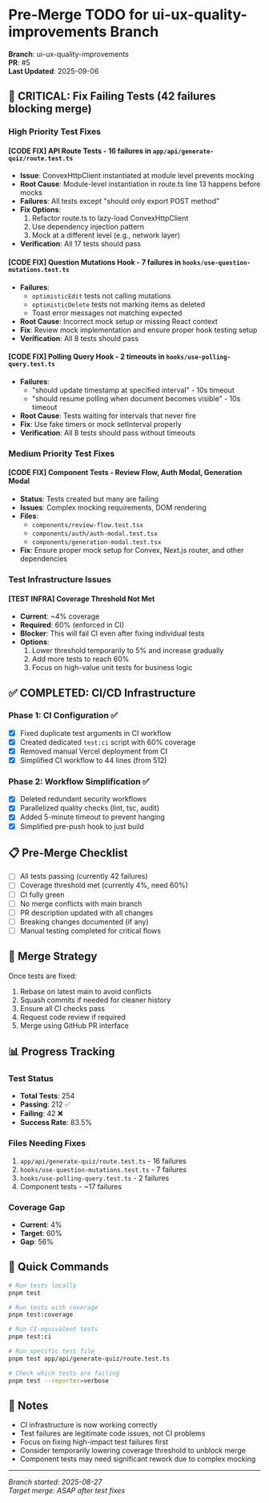 # Pre-Merge TODO for ui-ux-quality-improvements Branch

**Branch**: ui-ux-quality-improvements  
**PR**: #5  
**Last Updated**: 2025-09-06

## 🚨 CRITICAL: Fix Failing Tests (42 failures blocking merge)

### High Priority Test Fixes

#### [CODE FIX] API Route Tests - 16 failures in `app/api/generate-quiz/route.test.ts`
- **Issue**: ConvexHttpClient instantiated at module level prevents mocking
- **Root Cause**: Module-level instantiation in route.ts line 13 happens before mocks
- **Failures**: All tests except "should only export POST method"
- **Fix Options**:
  1. Refactor route.ts to lazy-load ConvexHttpClient
  2. Use dependency injection pattern
  3. Mock at a different level (e.g., network layer)
- **Verification**: All 17 tests should pass

#### [CODE FIX] Question Mutations Hook - 7 failures in `hooks/use-question-mutations.test.ts`
- **Failures**:
  - `optimisticEdit` tests not calling mutations
  - `optimisticDelete` tests not marking items as deleted
  - Toast error messages not matching expected
- **Root Cause**: Incorrect mock setup or missing React context
- **Fix**: Review mock implementation and ensure proper hook testing setup
- **Verification**: All 8 tests should pass

#### [CODE FIX] Polling Query Hook - 2 timeouts in `hooks/use-polling-query.test.ts`
- **Failures**:
  - "should update timestamp at specified interval" - 10s timeout
  - "should resume polling when document becomes visible" - 10s timeout
- **Root Cause**: Tests waiting for intervals that never fire
- **Fix**: Use fake timers or mock setInterval properly
- **Verification**: All 8 tests should pass without timeouts

### Medium Priority Test Fixes

#### [CODE FIX] Component Tests - Review Flow, Auth Modal, Generation Modal
- **Status**: Tests created but many are failing
- **Issues**: Complex mocking requirements, DOM rendering
- **Files**:
  - `components/review-flow.test.tsx`
  - `components/auth/auth-modal.test.tsx`
  - `components/generation-modal.test.tsx`
- **Fix**: Ensure proper mock setup for Convex, Next.js router, and other dependencies

### Test Infrastructure Issues

#### [TEST INFRA] Coverage Threshold Not Met
- **Current**: ~4% coverage
- **Required**: 60% (enforced in CI)
- **Blocker**: This will fail CI even after fixing individual tests
- **Options**:
  1. Lower threshold temporarily to 5% and increase gradually
  2. Add more tests to reach 60%
  3. Focus on high-value unit tests for business logic

## ✅ COMPLETED: CI/CD Infrastructure

### Phase 1: CI Configuration ✅
- [x] Fixed duplicate test arguments in CI workflow
- [x] Created dedicated `test:ci` script with 60% coverage
- [x] Removed manual Vercel deployment from CI
- [x] Simplified CI workflow to 44 lines (from 512)

### Phase 2: Workflow Simplification ✅
- [x] Deleted redundant security workflows
- [x] Parallelized quality checks (lint, tsc, audit)
- [x] Added 5-minute timeout to prevent hanging
- [x] Simplified pre-push hook to just build

## 📋 Pre-Merge Checklist

- [ ] All tests passing (currently 42 failures)
- [ ] Coverage threshold met (currently 4%, need 60%)
- [ ] CI fully green
- [ ] No merge conflicts with main branch
- [ ] PR description updated with all changes
- [ ] Breaking changes documented (if any)
- [ ] Manual testing completed for critical flows

## 🎯 Merge Strategy

Once tests are fixed:
1. Rebase on latest main to avoid conflicts
2. Squash commits if needed for cleaner history
3. Ensure all CI checks pass
4. Request code review if required
5. Merge using GitHub PR interface

## 📊 Progress Tracking

### Test Status
- **Total Tests**: 254
- **Passing**: 212 ✅
- **Failing**: 42 ❌
- **Success Rate**: 83.5%

### Files Needing Fixes
1. `app/api/generate-quiz/route.test.ts` - 16 failures
2. `hooks/use-question-mutations.test.ts` - 7 failures  
3. `hooks/use-polling-query.test.ts` - 2 failures
4. Component tests - ~17 failures

### Coverage Gap
- **Current**: 4%
- **Target**: 60%
- **Gap**: 56%

## 🔧 Quick Commands

```bash
# Run tests locally
pnpm test

# Run tests with coverage
pnpm test:coverage

# Run CI-equivalent tests
pnpm test:ci

# Run specific test file
pnpm test app/api/generate-quiz/route.test.ts

# Check which tests are failing
pnpm test --reporter=verbose
```

## 📝 Notes

- CI infrastructure is now working correctly
- Test failures are legitimate code issues, not CI problems
- Focus on fixing high-impact test failures first
- Consider temporarily lowering coverage threshold to unblock merge
- Component tests may need significant rework due to complex mocking

---

*Branch started: 2025-08-27*  
*Target merge: ASAP after test fixes*